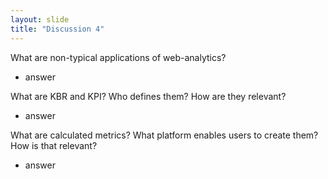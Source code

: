 ```yaml
---
layout: slide
title: "Discussion 4"
---
```

What are non-typical applications of web-analytics?
- answer

What are KBR and KPI? Who defines them? How are they relevant?
- answer

What are calculated metrics? What platform enables users to create them? How is that relevant?
- answer

